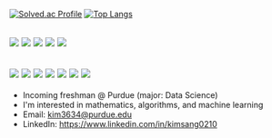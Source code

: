 [![Solved.ac Profile](http://mazassumnida.wtf/api/generate_badge?boj=ilksh)](https://solved.ac/ilksh)
[![Top Langs](https://github-readme-stats.vercel.app/api/top-langs/?username=ilksh&layout=compact)](https://github.com/ilksh/github-readme-stats)

<img src="https://img.shields.io/badge/C++-00599C?style=flat-square&logo=cplusplus&logoColor=white"> <img src="https://img.shields.io/badge/Python-3776AB?style=flat-square&logo=python&logoColor=white"> <img src="https://img.shields.io/badge/Java-007396?style=flat-square&logo=java&logoColor=white"> <img src="https://img.shields.io/badge/R-276DC3?style=flat-square&logo=r&logoColor=white"> <img src="https://img.shields.io/badge/Markdown-000000?style=flat-square&logo=markdown&logoColor=white"> 
---
<img src="https://img.shields.io/badge/GitHub-181717?style=flat-square&logo=github&logoColor=white"> <img src="https://img.shields.io/badge/PyCharm-000000?style=flat-square&logo=pycharm&logoColor=white"> <img src="https://img.shields.io/badge/IntelliJ IDEA-000000?style=flat-square&logo=intellijidea&logoColor="> <img src="https://img.shields.io/badge/Visual Studio Code-007ACC?style=flat-square&logo=visual studio code&logoColor=white"> <img src="https://img.shields.io/badge/Xcode-147EFB?style=flat-square&logo=xcode&logoColor=white"> <img src="https://img.shields.io/badge/Jupyter-F37626?style=flat-square&logo=jupyter&logoColor=white"> <img src="https://img.shields.io/badge/RStudio-75AADB?style=flat-square&logo=rstudio&logoColor=black">
---
- Incoming freshman @ Purdue (major: Data Science)
- I'm interested in mathematics, algorithms, and machine learning
- Email: kim3634@purdue.edu
- LinkedIn: https://www.linkedin.com/in/kimsang0210
<!--
**ilksh/ilksh** is a ✨ _special_ ✨ repository because its `README.md` (this file) appears on your GitHub profile.


